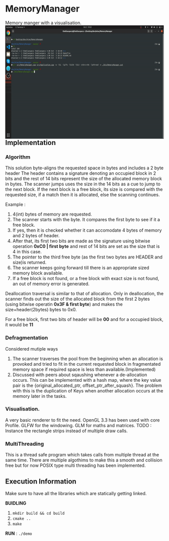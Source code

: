 # MemoryManager
Memory manger with a visualisation.
<img align="left" src="./assets/MM.gif" width="640" height="360" />

## Implementation

### Algorithm
This solution byte-aligns the requested space in bytes and includes a 2 byte header
  The header contains a signature denoting an occupied block in 2 bits and the rest of 
  14 bits represent the size of the allocated memory block in bytes.
  The scanner jumps uses the size in the 14 bits as a cue to jump to the next block. If the next block
  is a free block, its size is compared with the requested size, if a match then it is allocated, else the scanning continues.
  
  Example :
  1. 4(int) bytes of memory are requested.
  2. The scanner starts with the byte. It compares the first byte to see if it a free block.
  3. If yes, then  it is checked whether it can accomodate 4 bytes of memory and 2 bytes of header.
  4. After that, its first two bits are made as the signature using bitwise operation **0xC0 | first byte** and
     rest of 14 bits are set as the size that is 4 in this case.
  5. The pointer to the third free byte (as the first two bytes are HEADER and size)is returned. 
  6. The scanner keeps going forward till there is an appropriate sized memory block available.
  7. If a free block is not found, or a free block with exact size is not found, an out of memory error is generated.

  Deallocation traversal is similar to that of allocation. Only in deallocation, the scanner finds out the size of the allocated block from the first 2 bytes (using bitwise operatin **0x3F & first byte**) and makes the size+header(2bytes) bytes to 0x0.

  For a free block, first two bits of header will be **00** and for a occupied block, it would be **11**

### Defragmentation
  Considered mutiple ways
  1. The scanner traverses the pool from the beginning when an allocation is provoked and tried to fit in the current requested block in fragmentated memory space if required space is less than available.(Implemented)
  2. Discussed with peers about sqaushing whenever a de-allocation occurs. This can be implemented with a hash map, where the key value pair is the {original_allocated_ptr, offset_ptr_after_squash}. The problem with this is the duplication of Keys when another allocation occurs at the memory later in the tasks.

### Visualisation.
  A very basic renderer to fit the need.
  OpenGL 3.3 has been used with core Profile. GLFW for the windowing. GLM for maths and matrices.
  TODO : Instance the rectangle strips instead of multiple draw calls.

### MultiThreading
This is a thread safe program which takes calls from multiple thread at the same time. There are multiple algothims to make this a smooth and collision free but for now POSIX type multi threading has been implemented. 

## Execution Information

Make sure to have all the libraries which are statically getting linked.

**BUIDLING**
  1. `mkdir build && cd build`
  2. `cmake ..`
  3. `make`

**RUN** :
`./demo`
